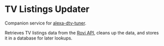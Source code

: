 # TV Listings Updater

Companion service for [alexa-dtv-tuner](https://github.com/radiantnode/alexa-dtv-tuner).

Retrieves TV listings data from the [Rovi API](http://developer.rovicorp.com/), cleans up the data, and stores it in a database for later lookups.